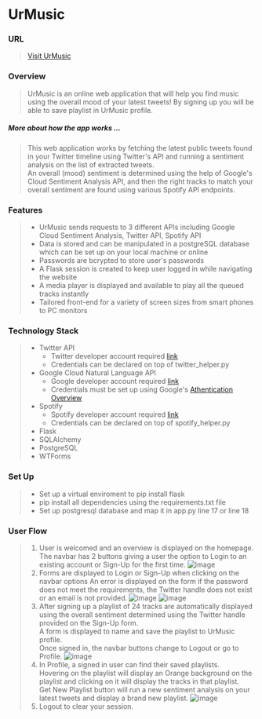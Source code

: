 # UrMusic 
### URL
> [Visit UrMusic](http://ur-music.herokuapp.com/) 
### Overview 
>UrMusic is an online web application that will help you find music using the overall mood of your latest tweets! 
By signing up you will be able to save playlist in UrMusic profile.
##### More about how the app works ...
>This web application works by fetching the latest public tweets found in your Twitter timeline using Twitter's API and running a sentiment analysis on the list of extracted tweets.  
An overall (mood) sentiment is determined using the help of Google's Cloud Sentiment Analysis API, and then the right tracks to match your overall sentiment are found using various Spotify API endpoints.
### Features
>* UrMusic sends requests to 3 different APIs including Google Cloud Sentiment Analysis, Twitter API, Spotify API
>* Data is stored and can be manipulated in a postgreSQL database which can be set up on your local machine or online
>* Passwords are bcrypted to store user's passwords 
>* A Flask session is created to keep user logged in while navigating the website
>* A media player is displayed and available to play all the queued tracks instantly 
>* Tailored front-end for a variety of screen sizes from smart phones to PC monitors
### Technology Stack
>* Twitter API
>   * Twitter developer account required [link](https://developer.twitter.com/en/docs/getting-started)
>   * Credentials can be declared on top of twitter_helper.py
>* Google Cloud Natural Language API
>   * Google developer account required [link](https://cloud.google.com/natural-language/docs/analyzing-sentiment)
>   * Credentials must be set up using Google's [Athentication Overview](https://cloud.google.com/docs/authentication)
>* Spotify
>   * Spotify developer account required [link](https://developer.twitter.com/en/docs/getting-started)
>   * Credentials can be declared on top of spotify_helper.py
>* Flask
>* SQLAlchemy
>* PostgreSQL
>* WTForms
### Set Up
> * Set up a virtual enviroment to pip install flask
> * pip install all dependencies using the requirements.txt file
> * Set up postgresql database and map it in app.py line 17 or line 18

### User Flow

>1. User is welcomed and an overview is displayed on the homepage. The navbar has 2 buttons giving a user the option to Login to an existing account or Sign-Up for the first time.
>![image](https://user-images.githubusercontent.com/78108711/123565004-71858800-d789-11eb-894b-1aeee7a8a982.png)
>2. Forms are displayed to Login or Sign-Up when clicking on the navbar options
> An error is displayed on the form if the password does not meet the requirements, the Twitter handle does not exist or an email is not provided.
>![image](https://user-images.githubusercontent.com/78108711/123565494-16549500-d78b-11eb-9fa4-354fefe30ee9.png)
>![image](https://user-images.githubusercontent.com/78108711/123565506-1e143980-d78b-11eb-8f49-89319daa17e7.png)
>3. After signing up a playlist of 24 tracks are automatically displayed using the overall sentiment determined using the Twitter handle provided on the Sign-Up form.   
>  A form is displayed to name and save the playlist to UrMusic profile.  
>Once signed in, the navbar buttons change to Logout or go to Profile.
>![image](https://user-images.githubusercontent.com/78108711/123566218-27060a80-d78d-11eb-9452-e05f97b640b9.png)
>4. In Profile, a signed in user can find their saved playlists.  
>Hovering on the playlist will display an Orange background on the playlist and clicking on it will display the tracks in that playlist.  
>Get New Playlist button will run a new sentiment analysis on your latest tweets and display a brand new playlist.
>![image](https://user-images.githubusercontent.com/78108711/123568093-9aaa1680-d791-11eb-916e-becafb27fd7b.png)
>5. Logout to clear your session.

